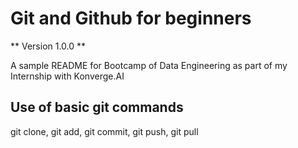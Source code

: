 # Git and Github for beginners

** Version 1.0.0 **

A sample README for Bootcamp of Data Engineering as part of my Internship
with Konverge.AI

## Use of basic git commands
git clone, git add, git commit, git push, git pull 